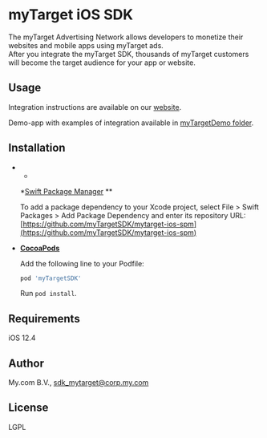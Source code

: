# myTarget iOS SDK

The myTarget Advertising Network allows developers to monetize their websites and mobile apps using
myTarget ads.  
After you integrate the myTarget SDK, thousands of myTarget customers will become the target
audience for your app or website.

## Usage

Integration instructions are available on our [website](https://target.my.com/partners/help/sdk/).

Demo-app with examples of integration available
in [myTargetDemo folder](https://github.com/myTargetSDK/mytarget-ios/blob/master/myTargetDemo).

## Installation

- *
  *[Swift Package Manager](https://developer.apple.com/documentation/xcode/adding_package_dependencies_to_your_app)
  **

  To add a package dependency to your Xcode project, select File > Swift Packages > Add Package
  Dependency and enter its repository URL:
  [https://github.com/myTargetSDK/mytarget-ios-spm](https://github.com/myTargetSDK/mytarget-ios-spm)

- **[CocoaPods](https://cocoapods.org/pods/myTargetSDK)**

  Add the following line to your Podfile:
  ```ruby
  pod 'myTargetSDK'
  ```
  Run `pod install`.

## Requirements

iOS 12.4

## Author

My.com B.V., sdk_mytarget@corp.my.com

## License

LGPL
